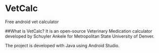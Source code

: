 # VetCalc
Free android vet calculator

##What is VetCalc?
It is an open-source Veterinary Medication calculator developed by Schuyler Ankele for Metropolitan State University of Denver.  

The project is developed with Java using Android Studio. 
